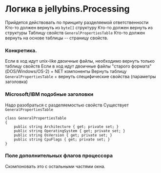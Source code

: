 ﻿# Логика в jellybins.Processing

Прийдется действовать по принципу разделяемой ответственности
Кто-то должен вернуть из ```byte[]``` структуру
Кто-то должен вернуть из структуры Таблицу свойств ```GeneralPropertiesTable```
Кто-то должен вернуть на основе таблицы -- страницу свойств.

### Конкретика.
Если в ход идут unix-like двоичные файлы, необходимо вернуть только таблицу свойств
Если в ход идут двоичные файлы "старого формата" (DOS/Windows/OS-2) + NET компоненты
Вернуть таблицу ```GeneralPropertiesTable``` + вернуть специфические свойства
(параметры заголовка)

### Microsoft/IBM подобные заголовки
Надо разобраться с разделяемостью свойств
Существует ```GeneralPropertiesTable```
```CSharp
class GeneralPropertiesTable
{
	public string Architecture { get; private set; }
	public string OperatingSystem { get; private set; }
	public string OsVersion { get; private set; }
	public string CpuFlags { get; private set; }
}
```

### Поле дополнительных флагов процессора
Скомпоновать это с остальными частями окна.

